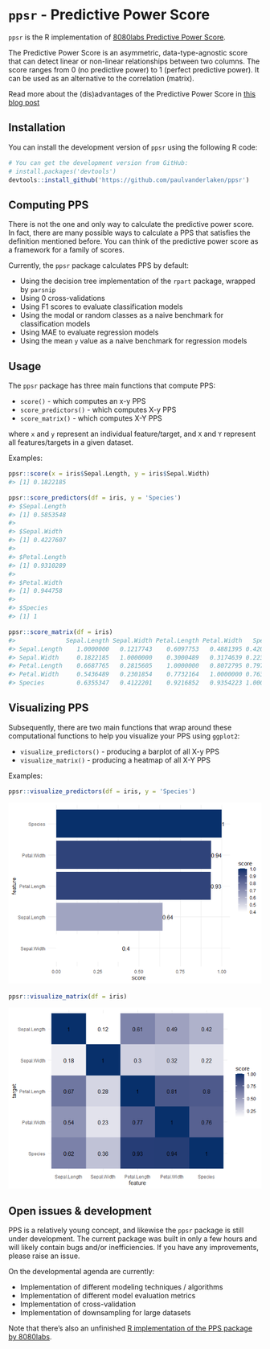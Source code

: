 
<!-- README.md is generated from README.Rmd. Please edit that file -->

# `ppsr` - Predictive Power Score

`ppsr` is the R implementation of [8080labs Predictive Power
Score](https://github.com/8080labs/ppscore).

The Predictive Power Score is an asymmetric, data-type-agnostic score
that can detect linear or non-linear relationships between two columns.
The score ranges from 0 (no predictive power) to 1 (perfect predictive
power). It can be used as an alternative to the correlation (matrix).

Read more about the (dis)advantages of the Predictive Power Score in
[this blog
post](https://towardsdatascience.com/rip-correlation-introducing-the-predictive-power-score-3d90808b9598)

## Installation

You can install the development version of `ppsr` using the following R
code:

``` r
# You can get the development version from GitHub:
# install.packages('devtools')
devtools::install_github('https://github.com/paulvanderlaken/ppsr')
```

## Computing PPS

There is not the one and only way to calculate the predictive power
score. In fact, there are many possible ways to calculate a PPS that
satisfies the definition mentioned before. You can think of the
predictive power score as a framework for a family of scores.

Currently, the `ppsr` package calculates PPS by default:

  - Using the decision tree implementation of the `rpart` package,
    wrapped by `parsnip`
  - Using 0 cross-validations
  - Using F1 scores to evaluate classification models
  - Using the modal or random classes as a naive benchmark for
    classification models
  - Using MAE to evaluate regression models
  - Using the mean `y` value as a naive benchmark for regression models

## Usage

The `ppsr` package has three main functions that compute PPS:

  - `score()` - which computes an x-y PPS
  - `score_predictors()` - which computes X-y PPS
  - `score_matrix()` - which computes X-Y PPS

where `x` and `y` represent an individual feature/target, and `X` and
`Y` represent all features/targets in a given dataset.

Examples:

``` r
ppsr::score(x = iris$Sepal.Length, y = iris$Sepal.Width)
#> [1] 0.1822185
```

``` r
ppsr::score_predictors(df = iris, y = 'Species')
#> $Sepal.Length
#> [1] 0.5853548
#> 
#> $Sepal.Width
#> [1] 0.4227607
#> 
#> $Petal.Length
#> [1] 0.9310289
#> 
#> $Petal.Width
#> [1] 0.944758
#> 
#> $Species
#> [1] 1
```

``` r
ppsr::score_matrix(df = iris)
#>              Sepal.Length Sepal.Width Petal.Length Petal.Width   Species
#> Sepal.Length    1.0000000   0.1217743    0.6097753   0.4881395 0.4207886
#> Sepal.Width     0.1822185   1.0000000    0.3000489   0.3174639 0.2237120
#> Petal.Length    0.6687765   0.2815605    1.0000000   0.8072795 0.7972117
#> Petal.Width     0.5436489   0.2301854    0.7732164   1.0000000 0.7630875
#> Species         0.6355347   0.4122201    0.9216852   0.9354223 1.0000000
```

## Visualizing PPS

Subsequently, there are two main functions that wrap around these
computational functions to help you visualize your PPS using `ggplot2`:

  - `visualize_predictors()` - producing a barplot of all X-y PPS
  - `visualize_matrix()` - producing a heatmap of all X-Y PPS

Examples:

``` r
ppsr::visualize_predictors(df = iris, y = 'Species')
```

![](README-PPS%20barplot-1.png)<!-- -->

``` r
ppsr::visualize_matrix(df = iris)
```

![](README-PPS%20heatmap-1.png)<!-- -->

## Open issues & development

PPS is a relatively young concept, and likewise the `ppsr` package is
still under development. The current package was built in only a few
hours and will likely contain bugs and/or inefficiencies. If you have
any improvements, please raise an issue.

On the developmental agenda are currently:

  - Implementation of different modeling techniques / algorithms
  - Implementation of different model evaluation metrics
  - Implementation of cross-validation
  - Implementation of downsampling for large datasets

Note that there’s also an unfinished [R implementation of the PPS
package by 8080labs](https://github.com/8080labs/ppscoreR).
